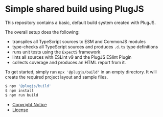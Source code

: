 Simple shared build using PlugJS
================================

This repository contains a basic, default build system created with PlugJS.

The overall setup does the following:
* transpiles all TypeScript sources to ESM and CommonJS modules
* type-checks all TypeScript sources and produces `.d.ts` type definitions
* runs unit tests using the `Expect5` framework
* lints all sources with ESLint v9 and the PlugJS ESlint Plugin
* collects coverage and produces an HTML report from it.

To get started, simply run `npx '@plugjs/build'` in an empty directory. It
will create the required project layout and sample files.

```bash
$ npx '@plugjs/build'
$ npm install
$ npm run build
```

* [Copyright Notice](NOTICE.md)
* [License](LICENSE.md)

